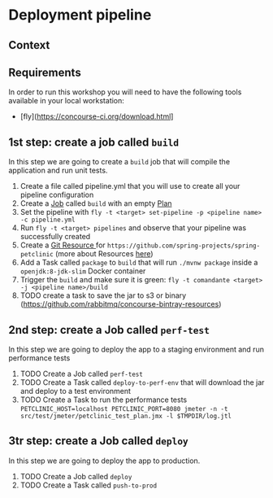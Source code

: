 # Deployment pipeline

## Context

## Requirements
In order to run this workshop you will need to have the following tools available in your local workstation:
- [fly](https://concourse-ci.org/download.html]

## 1st step: create a job called `build`
In this step we are going to create a `build` job that will compile the application and run unit tests.

1. Create a file called pipeline.yml that you will use to create all your pipeline configuration
1. Create a [Job](https://concourse-ci.org/jobs.html) called `build` with an empty [Plan](https://concourse-ci.org/jobs.html#job-plan)
1. Set the pipeline with `fly -t <target> set-pipeline -p <pipeline name> -c pipeline.yml`
1. Run `fly -t <target> pipelines` and observe that your pipeline was successfully created
1. Create a [ Git Resource ](https://github.com/concourse/git-resource) for `https://github.com/spring-projects/spring-petclinic` (more about Resources [here](https://concourse-ci.org/resources.html))
1. Add a Task called `package` to `build` that will run `./mvnw package` inside a `openjdk:8-jdk-slim` Docker container
1. Trigger the `build` and make sure it is green: `fly -t comandante <target> -j <pipeline name>/build`
1. TODO create a task to save the jar to s3 or binary (https://github.com/rabbitmq/concourse-bintray-resources)

## 2nd step: create a Job called `perf-test`
In this step we are going to deploy the app to a staging environment and run performance tests

1. TODO Create a Job called `perf-test`
1. TODO Create a Task called `deploy-to-perf-env` that will download the jar and deploy to a test environment
1. TODO Create a Task to run the performance tests `PETCLINIC_HOST=localhost PETCLINIC_PORT=8080 jmeter -n -t src/test/jmeter/petclinic_test_plan.jmx -l $TMPDIR/log.jtl`

## 3tr step: create a Job called `deploy`
In this step we are going to deploy the app to production.

1. TODO Create a Job called `deploy`
1. TODO Create a Task called `push-to-prod`
